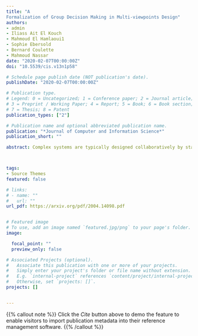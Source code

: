 ```yaml
---
title: "A
Formalization of Group Decision Making in Multi-viewpoints Design"
authors:
- admin
- Iliass Ait El Kouch
- Mahmoud El Hamlaoui1
- Sophie Ebersold
- Bernard Coulette
- Mahmoud Nassar
date: "2020-02-07T00:00:00Z"
doi: "10.5539/cis.v13n1p58"

# Schedule page publish date (NOT publication's date).
publishDate: "2020-02-07T00:00:00Z"

# Publication type.
# Legend: 0 = Uncategorized; 1 = Conference paper; 2 = Journal article;
# 3 = Preprint / Working Paper; 4 = Report; 5 = Book; 6 = Book section;
# 7 = Thesis; 8 = Patent
publication_types: ["2"]

# Publication name and optional abbreviated publication name.
publication: "*Journal of Computer and Information Science*"
publication_short: ""

abstract: Complex systems are typically designed collaboratively by stakeholders from different domains. This multi viewpoints paradigm promotes the separation of concerns since separate teams, from different business viewpoints, build partial models describing the system. These partial models are naturally heterogeneous. So, it is difficult to ensure their intermodel consistency if kept separately. For that, we propose a collaborative approach that combines Group Decision Making (GDM) and Model-Based Engineering (MBE). This paper highlights the GDM part of our approach and especially the concept of decision policy that enables coming up with collective decisions in group decision-making contexts.



tags:
- Source Themes
featured: false

# links:
# - name: ""
#   url: ""
url_pdf: https://arxiv.org/pdf/2004.14098.pdf


# Featured image
# To use, add an image named `featured.jpg/png` to your page's folder.
image:

  focal_point: ""
  preview_only: false

# Associated Projects (optional).
#   Associate this publication with one or more of your projects.
#   Simply enter your project's folder or file name without extension.
#   E.g. `internal-project` references `content/project/internal-project/index.md`.
#   Otherwise, set `projects: []`.
projects: []


---
```


{{% callout note %}}
Click the *Cite* button above to demo the feature to enable visitors to import publication metadata into their reference management software.
{{% /callout %}}
